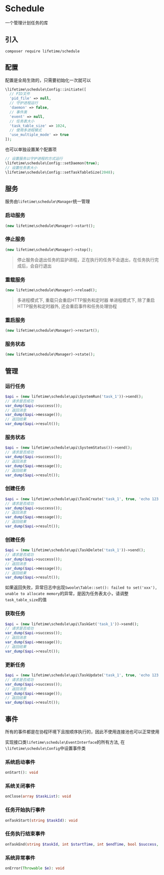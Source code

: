 # Schedule

一个管理计划任务的库

## 引入
~~~
composer require lifetime/schedule
~~~

## 配置
配置是全局生效的，只需要初始化一次就可以
~~~php
\lifetime\schedule\Config::initiate([
  // PID文件
  'pid_file' => null,
  // 守护进程运行
  'daemon' => false,
  // 事件类
  'event' => null,
  // 任务表大小
  'task_table_size' => 1024,
  // 使用多进程模式
  'use_multiple_mode' => true
]);
~~~

也可以单独设置某个配置项
~~~php
// 设置服务以守护进程的方式运行
\lifetime\schedule\Config::setDaemon(true);
// 设置任务表大小
\lifetime\schedule\Config::setTaskTableSize(2048);
~~~

## 服务

服务由`lifetime\schedule\Manager`统一管理

### 启动服务
~~~php
(new lifetime\schedule\Manager)->start();
~~~

### 停止服务
~~~php
(new lifetime\schedule\Manager)->stop();
~~~

> 停止服务会退出任务的监护进程，正在执行的任务不会退出，在任务执行完成后，会自行退出

### 重载服务
~~~php
(new lifetime\schedule\Manager)->reload();
~~~

> 多进程模式下, 重载只会重启HTTP服务和定时器
> 单进程模式下, 除了重启HTTP服务和定时器外, 还会重启事件和任务处理协程

### 重启服务
~~~php
(new lifetime\schedule\Manager)->restart();
~~~

### 服务状态
~~~php
(new lifetime\schedule\Manager)->state();
~~~

## 管理

### 运行任务
~~~php
$api = (new lifetime\schedule\api\SystemRun('task_1'))->send();
// 请求是否成功
var_dump($api->success());
// 返回消息
var_dump($api->message());
// 返回结果
var_dump($api->result());
~~~

### 服务状态
~~~php
$api = (new lifetime\schedule\api\SystemStatus())->send();
// 请求是否成功
var_dump($api->success());
// 返回消息
var_dump($api->message());
// 返回结果
var_dump($api->result());
~~~

### 创建任务
~~~php
$api = (new lifetime\schedule\api\TaskCreate('task_1', true, 'echo 123', '0 * * * * *', true))->send();
// 请求是否成功
var_dump($api->success());
// 返回消息
var_dump($api->message());
// 返回结果
var_dump($api->result());
~~~

### 创建任务
~~~php
$api = (new lifetime\schedule\api\TaskDelete('task_1'))->send();
// 请求是否成功
var_dump($api->success());
// 返回消息
var_dump($api->message());
// 返回结果
var_dump($api->result());
~~~

如果返回失败，异常日志中出现`Swoole\Table::set(): failed to set('xxx'), unable to allocate memory`的异常，是因为任务表太小，请调整`task_table_size`的值

### 获取任务
~~~php
$api = (new lifetime\schedule\api\TaskGet('task_1'))->send();
// 请求是否成功
var_dump($api->success());
// 返回消息
var_dump($api->message());
// 返回结果
var_dump($api->result());
~~~

### 更新任务
~~~php
$api = (new lifetime\schedule\api\TaskUpdate('task_1', true, 'echo 123', '0 * * * * *', true))->send();
// 请求是否成功
var_dump($api->success());
// 返回消息
var_dump($api->message());
// 返回结果
var_dump($api->result());
~~~

## 事件
所有的事件都是在协程环境下且按顺序执行的，因此不使用连接池也可以正常使用

实现接口类`lifetime\schedule\EventInterface`的所有方法, 在`\lifetime\schedule\Config`中设置事件类

### 系统启动事件
~~~php
onStart(): void
~~~

### 系统关闭事件
~~~php
onClose(array $taskList): void
~~~

### 任务开始执行事件
~~~php
onTaskStart(string $taskId): void
~~~

### 任务执行结束事件
~~~php
onTaskEnd(string $taskId, int $startTime, int $endTime, bool $success, string $output, string $runtime, int $nextRunningTime): void
~~~

### 系统异常事件
~~~php
onError(Throwable $e): void
~~~
